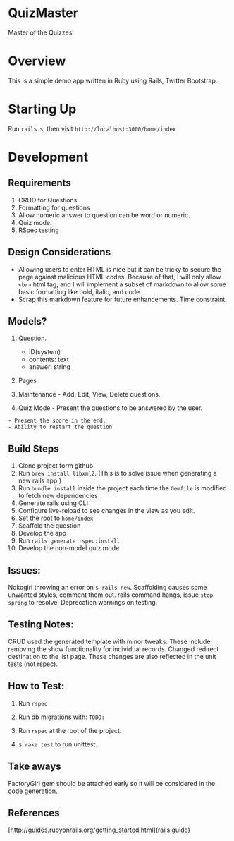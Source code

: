 # QuizMaster

Master of the Quizzes!

# Overview

This is a simple demo app written in Ruby using Rails, Twitter Bootstrap.

# Starting Up

Run `rails s`, then visit `http://localhost:3000/home/index`

# Development

## Requirements

1. CRUD for Questions
2. Formatting for questions
3. Allow numeric answer to question can be word or numeric.
4. Quiz mode.
5. RSpec testing

## Design Considerations

- Allowing users to enter HTML is nice but it can be tricky to secure the page 
 against malicious HTML codes.  Because of that, I will only allow `<br>` html tag, and I will implement a subset of markdown to allow some basic formatting like bold, italic, and code.
- Scrap this markdown feature for future enhancements.  Time constraint.

## Models?

1. Question.
    - ID(system)
    - contents: text
    - answer: string

2. Pages

  1. Maintenance - Add, Edit, View, Delete questions.

  2. Quiz Mode - Present the questions to be answered by the user.

    - Present the score in the end.
    - Ability to restart the question


## Build Steps

1. Clone project form github
2. Run `brew install libxml2`.  (This is to solve issue when generating a new rails app.)
3. Run `bundle install` inside the project each time the `Gemfile` is modified to fetch new dependencies
4. Generate rails using CLI
5. Configure live-reload to see changes in the view as you edit.
6. Set the root to `home/index`
7. Scaffold the question
8. Develop the app
9. Run `rails generate rspec:install`
10. Develop the non-model quiz mode

## Issues:

Nokogiri throwing an error on `$ rails new`.
Scaffolding causes some unwanted styles, comment them out.
rails command hangs, issue `stop spring` to resolve.
Deprecation warnings on testing.


## Testing Notes:

CRUD used the generated template with minor tweaks.  These include removing the show functionality for individual records. Changed redirect destination to the list page.  These changes are also reflected in the unit tests (not rspec).

## How to Test:

1. Run `rspec`

1. Run db migrations with: `TODO:`
2. Run `rspec` at the root of the project.
3. `$ rake test` to run unittest.

## Take aways

FactoryGirl gem should be attached early so it will be considered in the code generation.


## References

[http://guides.rubyonrails.org/getting_started.html](rails guide)

